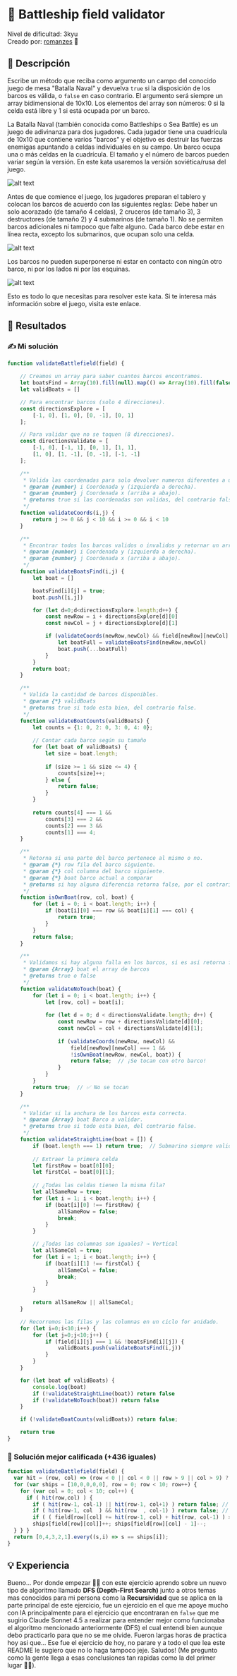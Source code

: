 
# 🚢 Battleship field validator

Nivel de dificultad: 3kyu <br>
Creado por: [romanzes](https://www.codewars.com/users/romanzes) 🚀

## 📖 Descripción

Escribe un método que reciba como argumento un campo del conocido juego de mesa "Batalla Naval" y devuelva `true` si la disposición de los barcos es válida, o `false` en caso contrario. El argumento será siempre un array bidimensional de 10x10. Los elementos del array son números: 0 si la celda está libre y 1 si está ocupada por un barco.

La Batalla Naval (también conocida como Battleships o Sea Battle) es un juego de adivinanza para dos jugadores. Cada jugador tiene una cuadrícula de 10x10 que contiene varios "barcos" y el objetivo es destruir las fuerzas enemigas apuntando a celdas individuales en su campo. Un barco ocupa una o más celdas en la cuadrícula. El tamaño y el número de barcos pueden variar según la versión. En este kata usaremos la versión soviética/rusa del juego.

![alt text](images/image.png)

Antes de que comience el juego, los jugadores preparan el tablero y colocan los barcos de acuerdo con las siguientes reglas:
Debe haber un solo acorazado (de tamaño 4 celdas), 2 cruceros (de tamaño 3), 3 destructores (de tamaño 2) y 4 submarinos (de tamaño 1). No se permiten barcos adicionales ni tampoco que falte alguno.
Cada barco debe estar en línea recta, excepto los submarinos, que ocupan solo una celda.

![alt text](images/image-1.png)

Los barcos no pueden superponerse ni estar en contacto con ningún otro barco, ni por los lados ni por las esquinas.

![alt text](images/image-2.png)

Esto es todo lo que necesitas para resolver este kata. Si te interesa más información sobre el juego, visita este enlace.


## 📝 Resultados

### ✍️ Mi solución

```js
function validateBattlefield(field) {

    // Creamos un array para saber cuantos barcos encontramos.
    let boatsFind = Array(10).fill(null).map(() => Array(10).fill(false));
    let validBoats = []

    // Para encontrar barcos (solo 4 direcciones).
    const directionsExplore = [
        [-1, 0], [1, 0], [0, -1], [0, 1]
    ];

    // Para validar que no se toquen (8 direcciones).
    const directionsValidate = [
        [-1, 0], [-1, 1], [0, 1], [1, 1],
        [1, 0], [1, -1], [0, -1], [-1, -1]
    ];

    /**
     * Valida las coordenadas para solo devolver numeros diferentes a undefined.
     * @param {number} i Coordenada y (izquierda a derecha).
     * @param {number} j Coordenada x (arriba a abajo).
     * @returns true si las coordenadas son validas, del contrario false.
     */
    function validateCoords(i,j) {
        return j >= 0 && j < 10 && i >= 0 && i < 10
    }

    /**
     * Encontrar todos los barcos validos o invalidos y retornar un array con el barco completo.
     * @param {number} i Coordenada y (izquierda a derecha).
     * @param {number} j Coordenada x (arriba a abajo).
     */
    function validateBoatsFind(i,j) {
        let boat = []

        boatsFind[i][j] = true;
        boat.push([i,j])

        for (let d=0;d<directionsExplore.length;d++) {
            const newRow = i + directionsExplore[d][0]
            const newCol = j + directionsExplore[d][1]

            if (validateCoords(newRow,newCol) && field[newRow][newCol] === 1 && !boatsFind[newRow][newCol]) {
                let boatFull = validateBoatsFind(newRow,newCol)
                boat.push(...boatFull)
            }
        }
        return boat;
    }

    /**
     * Valida la cantidad de barcos disponibles.
     * @param {*} validBoats 
     * @returns true si todo esta bien, del contrario false.
     */
    function validateBoatCounts(validBoats) {
        let counts = {1: 0, 2: 0, 3: 0, 4: 0};
        
        // Contar cada barco según su tamaño
        for (let boat of validBoats) {
            let size = boat.length;
            
            if (size >= 1 && size <= 4) {
                counts[size]++;
            } else {
                return false;  
            }
        }
        
        return counts[4] === 1 && 
            counts[3] === 2 &&  
            counts[2] === 3 &&  
            counts[1] === 4;   
    }

    /**
     * Retorna si una parte del barco pertenece al mismo o no.
     * @param {*} row fila del barco siguiente.
     * @param {*} col columna del barco siguiente.
     * @param {*} boat barco actual a comparar
     * @returns si hay alguna diferencia retorna false, por el contrario true
     */
    function isOwnBoat(row, col, boat) {
        for (let i = 0; i < boat.length; i++) {
            if (boat[i][0] === row && boat[i][1] === col) {
                return true;
            }
        }
        return false;
    }

    /**
     * Validamos si hay alguna falla en los barcos, si es asi retorna false y si no true.
     * @param {Array} boat el array de barcos
     * @returns true o false
     */
    function validateNoTouch(boat) {
        for (let i = 0; i < boat.length; i++) {
            let [row, col] = boat[i];
            
            for (let d = 0; d < directionsValidate.length; d++) {
                const newRow = row + directionsValidate[d][0];
                const newCol = col + directionsValidate[d][1];
                
                if (validateCoords(newRow, newCol) && 
                    field[newRow][newCol] === 1 &&
                    !isOwnBoat(newRow, newCol, boat)) {
                    return false;  // ¡Se tocan con otro barco!
                }
            }
        }
        return true;  // ✅ No se tocan
    }

    /**
     * Validar si la anchura de los barcos esta correcta.
     * @param {Array} boat Barco a validar.
     * @returns true si todo esta bien, del contrario false.
     */
    function validateStraightLine(boat = []) {
        if (boat.length === 1) return true;  // Submarino siempre valido
        
        // Extraer la primera celda
        let firstRow = boat[0][0];
        let firstCol = boat[0][1];
        
        // ¿Todas las celdas tienen la misma fila?
        let allSameRow = true;
        for (let i = 1; i < boat.length; i++) {
            if (boat[i][0] !== firstRow) {
                allSameRow = false;
                break;
            }
        }

        // ¿Todas las columnas son iguales? → Vertical
        let allSameCol = true;
        for (let i = 1; i < boat.length; i++) {
            if (boat[i][1] !== firstCol) {
                allSameCol = false;
                break;
            }
        }

        return allSameRow || allSameCol;
    }

    // Recorremos las filas y las columnas en un ciclo for anidado.
    for (let i=0;i<10;i++) {
        for (let j=0;j<10;j++) {
            if (field[i][j] === 1 && !boatsFind[i][j]) {
                validBoats.push(validateBoatsFind(i,j))
            }
        }
    }

    for (let boat of validBoats) {
        console.log(boat)
        if (!validateStraightLine(boat)) return false
        if (!validateNoTouch(boat)) return false
    }

    if (!validateBoatCounts(validBoats)) return false;

    return true
}
```

### 🌟 Solución mejor calificada (+436 iguales)

```js
function validateBattlefield(field) {
  var hit = (row, col) => (row < 0 || col < 0 || row > 9 || col > 9) ? 0 : field[row][col];
  for (var ships = [10,0,0,0,0], row = 0; row < 10; row++) {
    for (var col = 0; col < 10; col++) {
      if ( hit(row,col) ) {
        if ( hit(row-1, col-1) || hit(row-1, col+1) ) return false; // Corner is touching
        if ( hit(row-1, col  ) && hit(row  , col-1) ) return false; // Side is touching
        if ( ( field[row][col] += hit(row-1, col) + hit(row, col-1) ) > 4 ) return false; // Ship is too long
        ships[field[row][col]]++; ships[field[row][col] - 1]--;
  } } }
  return [0,4,3,2,1].every((s,i) => s == ships[i]);
}
```

## 💡 Experiencia

Bueno... Por donde empezar 🤔🥲 con este ejercicio aprendo sobre un nuevo tipo de algoritmo llamado **DFS (Depth-First Search)** junto a otros temas mas conocidos para mi persona como la **Recursividad** que se aplica en la parte principal de este ejercicio, fue un ejercicio en el que me apoye mucho con IA principalmente para el ejercicio que encontraran en `false` que me sugirio Claude Sonnet 4.5 a realizar para entender mejor como funcionaba el algoritmo mencionado anteriormente (DFS) el cual entendi bien aunque debo practicarlo para que no se me olvide. Fueron largas horas de practica hoy asi que... Ese fue el ejercicio de hoy, no parare y a todo el que lea este README le sugiero que no lo haga tampoco jeje. Saludos! (Me pregunto como la gente llega a esas conclusiones tan rapidas como la del primer lugar 🥲🤔).
